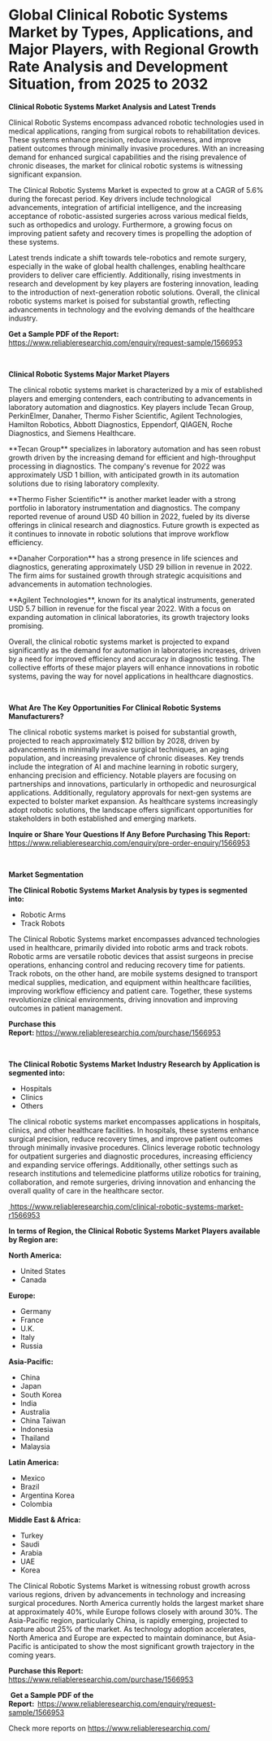 <p><h1>Global Clinical Robotic Systems Market by Types, Applications, and Major Players, with Regional Growth Rate Analysis and Development Situation, from 2025 to 2032</h1></p><p><strong>Clinical Robotic Systems Market Analysis and Latest Trends</strong></p>
<p><p>Clinical Robotic Systems encompass advanced robotic technologies used in medical applications, ranging from surgical robots to rehabilitation devices. These systems enhance precision, reduce invasiveness, and improve patient outcomes through minimally invasive procedures. With an increasing demand for enhanced surgical capabilities and the rising prevalence of chronic diseases, the market for clinical robotic systems is witnessing significant expansion.</p><p>The Clinical Robotic Systems Market is expected to grow at a CAGR of 5.6% during the forecast period. Key drivers include technological advancements, integration of artificial intelligence, and the increasing acceptance of robotic-assisted surgeries across various medical fields, such as orthopedics and urology. Furthermore, a growing focus on improving patient safety and recovery times is propelling the adoption of these systems.</p><p>Latest trends indicate a shift towards tele-robotics and remote surgery, especially in the wake of global health challenges, enabling healthcare providers to deliver care efficiently. Additionally, rising investments in research and development by key players are fostering innovation, leading to the introduction of next-generation robotic solutions. Overall, the clinical robotic systems market is poised for substantial growth, reflecting advancements in technology and the evolving demands of the healthcare industry.</p></p>
<p><strong>Get a Sample PDF of the Report:&nbsp;</strong> <a href="https://www.reliableresearchiq.com/enquiry/request-sample/1566953?utm_campaign=2458&utm_medium=2&utm_source=Github&utm_content=ia&utm_term=22032025&utm_id=clinical-robotic-systems">https://www.reliableresearchiq.com/enquiry/request-sample/1566953</a></p>
<p>&nbsp;</p>
<p><strong>Clinical Robotic Systems Major Market Players</strong></p>
<p><p>The clinical robotic systems market is characterized by a mix of established players and emerging contenders, each contributing to advancements in laboratory automation and diagnostics. Key players include Tecan Group, PerkinElmer, Danaher, Thermo Fisher Scientific, Agilent Technologies, Hamilton Robotics, Abbott Diagnostics, Eppendorf, QIAGEN, Roche Diagnostics, and Siemens Healthcare.</p><p>**Tecan Group** specializes in laboratory automation and has seen robust growth driven by the increasing demand for efficient and high-throughput processing in diagnostics. The company's revenue for 2022 was approximately USD 1 billion, with anticipated growth in its automation solutions due to rising laboratory complexity.</p><p>**Thermo Fisher Scientific** is another market leader with a strong portfolio in laboratory instrumentation and diagnostics. The company reported revenue of around USD 40 billion in 2022, fueled by its diverse offerings in clinical research and diagnostics. Future growth is expected as it continues to innovate in robotic solutions that improve workflow efficiency.</p><p>**Danaher Corporation** has a strong presence in life sciences and diagnostics, generating approximately USD 29 billion in revenue in 2022. The firm aims for sustained growth through strategic acquisitions and advancements in automation technologies.</p><p>**Agilent Technologies**, known for its analytical instruments, generated USD 5.7 billion in revenue for the fiscal year 2022. With a focus on expanding automation in clinical laboratories, its growth trajectory looks promising.</p><p>Overall, the clinical robotic systems market is projected to expand significantly as the demand for automation in laboratories increases, driven by a need for improved efficiency and accuracy in diagnostic testing. The collective efforts of these major players will enhance innovations in robotic systems, paving the way for novel applications in healthcare diagnostics.</p></p>
<p>&nbsp;</p>
<p><strong>What Are The Key Opportunities For Clinical Robotic Systems Manufacturers?</strong></p>
<p><p>The clinical robotic systems market is poised for substantial growth, projected to reach approximately $12 billion by 2028, driven by advancements in minimally invasive surgical techniques, an aging population, and increasing prevalence of chronic diseases. Key trends include the integration of AI and machine learning in robotic surgery, enhancing precision and efficiency. Notable players are focusing on partnerships and innovations, particularly in orthopedic and neurosurgical applications. Additionally, regulatory approvals for next-gen systems are expected to bolster market expansion. As healthcare systems increasingly adopt robotic solutions, the landscape offers significant opportunities for stakeholders in both established and emerging markets.</p></p>
<p><strong>Inquire or Share Your Questions If Any Before Purchasing This Report:</strong> <a href="https://www.reliableresearchiq.com/enquiry/pre-order-enquiry/1566953?utm_campaign=2458&utm_medium=2&utm_source=Github&utm_content=ia&utm_term=22032025&utm_id=clinical-robotic-systems">https://www.reliableresearchiq.com/enquiry/pre-order-enquiry/1566953</a></p>
<p>&nbsp;</p>
<p><strong>Market Segmentation</strong></p>
<p><strong>The Clinical Robotic Systems Market Analysis by types is segmented into:</strong></p>
<p><ul><li>Robotic Arms</li><li>Track Robots</li></ul></p>
<p><p>The Clinical Robotic Systems market encompasses advanced technologies used in healthcare, primarily divided into robotic arms and track robots. Robotic arms are versatile robotic devices that assist surgeons in precise operations, enhancing control and reducing recovery time for patients. Track robots, on the other hand, are mobile systems designed to transport medical supplies, medication, and equipment within healthcare facilities, improving workflow efficiency and patient care. Together, these systems revolutionize clinical environments, driving innovation and improving outcomes in patient management.</p></p>
<p><strong>Purchase this Report:&nbsp;</strong><a href="https://www.reliableresearchiq.com/purchase/1566953?utm_campaign=2458&utm_medium=2&utm_source=Github&utm_content=ia&utm_term=22032025&utm_id=clinical-robotic-systems">https://www.reliableresearchiq.com/purchase/1566953</a></p>
<p>&nbsp;</p>
<p><strong>The Clinical Robotic Systems Market Industry Research by Application is segmented into:</strong></p>
<p><ul><li>Hospitals</li><li>Clinics</li><li>Others</li></ul></p>
<p><p>The clinical robotic systems market encompasses applications in hospitals, clinics, and other healthcare facilities. In hospitals, these systems enhance surgical precision, reduce recovery times, and improve patient outcomes through minimally invasive procedures. Clinics leverage robotic technology for outpatient surgeries and diagnostic procedures, increasing efficiency and expanding service offerings. Additionally, other settings such as research institutions and telemedicine platforms utilize robotics for training, collaboration, and remote surgeries, driving innovation and enhancing the overall quality of care in the healthcare sector.</p></p>
<p><a href="https://www.reliableresearchiq.com/clinical-robotic-systems-market-r1566953?utm_campaign=2458&utm_medium=2&utm_source=Github&utm_content=ia&utm_term=22032025&utm_id=clinical-robotic-systems">&nbsp;https://www.reliableresearchiq.com/clinical-robotic-systems-market-r1566953</a></p>
<p><strong>In terms of Region, the Clinical Robotic Systems Market Players available by Region are:</strong></p>
<p>
    <p> <strong> North America: </strong>
        <ul>
            <li>United States</li>
            <li>Canada</li>
        </ul>
        </p> 
    <p> <strong> Europe: </strong>
        <ul>
            <li>Germany</li>
            <li>France</li>
            <li>U.K.</li>
            <li>Italy</li>
            <li>Russia</li>
        </ul>
        </p> 
    <p> <strong> Asia-Pacific: </strong>
        <ul>
            <li>China</li>
            <li>Japan</li>
            <li>South Korea</li>
            <li>India</li>
            <li>Australia</li>
            <li>China Taiwan</li>
            <li>Indonesia</li>
            <li>Thailand</li>
            <li>Malaysia</li>
        </ul>
        </p> 
    <p> <strong> Latin America: </strong>
        <ul>
            <li>Mexico</li>
            <li>Brazil</li>
            <li>Argentina Korea</li>
            <li>Colombia</li>
        </ul>
        </p> 
    <p> <strong> Middle East & Africa: </strong>
        <ul>
            <li>Turkey</li>
            <li>Saudi</li>
            <li>Arabia</li>
            <li>UAE</li>
            <li>Korea</li>
        </ul>
    </p>
    </p>
<p><p>The Clinical Robotic Systems Market is witnessing robust growth across various regions, driven by advancements in technology and increasing surgical procedures. North America currently holds the largest market share at approximately 40%, while Europe follows closely with around 30%. The Asia-Pacific region, particularly China, is rapidly emerging, projected to capture about 25% of the market. As technology adoption accelerates, North America and Europe are expected to maintain dominance, but Asia-Pacific is anticipated to show the most significant growth trajectory in the coming years.</p></p>
<p><strong>Purchase this Report: </strong><a href="https://www.reliableresearchiq.com/purchase/1566953?utm_campaign=2458&utm_medium=2&utm_source=Github&utm_content=ia&utm_term=22032025&utm_id=clinical-robotic-systems">https://www.reliableresearchiq.com/purchase/1566953</a></p>
<p>&nbsp;<strong>Get a Sample PDF of the Report:&nbsp;&nbsp;</strong><a href="https://www.reliableresearchiq.com/enquiry/request-sample/1566953?utm_campaign=2458&utm_medium=2&utm_source=Github&utm_content=ia&utm_term=22032025&utm_id=clinical-robotic-systems">https://www.reliableresearchiq.com/enquiry/request-sample/1566953</a></p>
<p><strong></strong></p>
<p>Check more reports on <a href="https://www.reliableresearchiq.com/?utm_campaign=2458&utm_medium=2&utm_source=Github&utm_content=ia&utm_term=22032025&utm_id=clinical-robotic-systems">https://www.reliableresearchiq.com/</a></p>